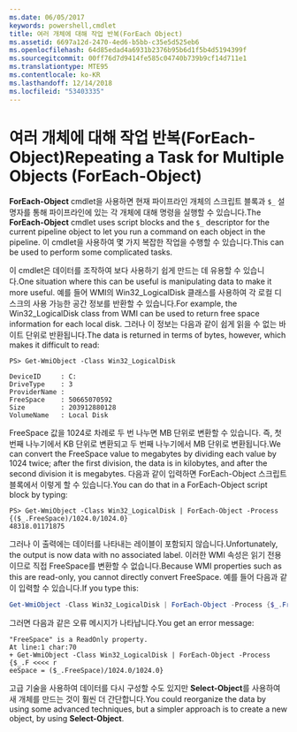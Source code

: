 ```yaml
---
ms.date: 06/05/2017
keywords: powershell,cmdlet
title: 여러 개체에 대해 작업 반복(ForEach Object)
ms.assetid: 6697a12d-2470-4ed6-b5bb-c35e5d525eb6
ms.openlocfilehash: 64d85edad4a6931b2376b95b6d1f5b4d5194399f
ms.sourcegitcommit: 00ff76d7d9414fe585c04740b739b9cf14d711e1
ms.translationtype: MTE95
ms.contentlocale: ko-KR
ms.lasthandoff: 12/14/2018
ms.locfileid: "53403335"
---
```

# <a name="repeating-a-task-for-multiple-objects-foreach-object"></a><span data-ttu-id="4bae5-103">여러 개체에 대해 작업 반복(ForEach-Object)</span><span class="sxs-lookup"><span data-stu-id="4bae5-103">Repeating a Task for Multiple Objects (ForEach-Object)</span></span>

<span data-ttu-id="4bae5-104">**ForEach-Object** cmdlet을 사용하면 현재 파이프라인 개체의 스크립트 블록과 `$_` 설명자를 통해 파이프라인에 있는 각 개체에 대해 명령을 실행할 수 있습니다.</span><span class="sxs-lookup"><span data-stu-id="4bae5-104">The **ForEach-Object** cmdlet uses script blocks and the `$_` descriptor for the current pipeline object to let you run a command on each object in the pipeline.</span></span> <span data-ttu-id="4bae5-105">이 cmdlet을 사용하여 몇 가지 복잡한 작업을 수행할 수 있습니다.</span><span class="sxs-lookup"><span data-stu-id="4bae5-105">This can be used to perform some complicated tasks.</span></span>

<span data-ttu-id="4bae5-106">이 cmdlet은 데이터를 조작하여 보다 사용하기 쉽게 만드는 데 유용할 수 있습니다.</span><span class="sxs-lookup"><span data-stu-id="4bae5-106">One situation where this can be useful is manipulating data to make it more useful.</span></span> <span data-ttu-id="4bae5-107">예를 들어 WMI의 Win32_LogicalDisk 클래스를 사용하여 각 로컬 디스크의 사용 가능한 공간 정보를 반환할 수 있습니다.</span><span class="sxs-lookup"><span data-stu-id="4bae5-107">For example, the Win32_LogicalDisk class from WMI can be used to return free space information for each local disk.</span></span> <span data-ttu-id="4bae5-108">그러나 이 정보는 다음과 같이 쉽게 읽을 수 없는 바이트 단위로 반환됩니다.</span><span class="sxs-lookup"><span data-stu-id="4bae5-108">The data is returned in terms of bytes, however, which makes it difficult to read:</span></span>

```
PS> Get-WmiObject -Class Win32_LogicalDisk

DeviceID     : C:
DriveType    : 3
ProviderName :
FreeSpace    : 50665070592
Size         : 203912880128
VolumeName   : Local Disk
```

<span data-ttu-id="4bae5-109">FreeSpace 값을 1024로 차례로 두 번 나누면 MB 단위로 변환할 수 있습니다. 즉, 첫 번째 나누기에서 KB 단위로 변환되고 두 번째 나누기에서 MB 단위로 변환됩니다.</span><span class="sxs-lookup"><span data-stu-id="4bae5-109">We can convert the FreeSpace value to megabytes by dividing each value by 1024 twice; after the first division, the data is in kilobytes, and after the second division it is megabytes.</span></span> <span data-ttu-id="4bae5-110">다음과 같이 입력하면 ForEach-Object 스크립트 블록에서 이렇게 할 수 있습니다.</span><span class="sxs-lookup"><span data-stu-id="4bae5-110">You can do that in a ForEach-Object script block by typing:</span></span>

```
PS> Get-WmiObject -Class Win32_LogicalDisk | ForEach-Object -Process {($_.FreeSpace)/1024.0/1024.0}
48318.01171875
```

<span data-ttu-id="4bae5-111">그러나 이 출력에는 데이터를 나타내는 레이블이 포함되지 않습니다.</span><span class="sxs-lookup"><span data-stu-id="4bae5-111">Unfortunately, the output is now data with no associated label.</span></span> <span data-ttu-id="4bae5-112">이러한 WMI 속성은 읽기 전용이므로 직접 FreeSpace를 변환할 수 없습니다.</span><span class="sxs-lookup"><span data-stu-id="4bae5-112">Because WMI properties such as this are read-only, you cannot directly convert FreeSpace.</span></span> <span data-ttu-id="4bae5-113">예를 들어 다음과 같이 입력할 수 있습니다.</span><span class="sxs-lookup"><span data-stu-id="4bae5-113">If you type this:</span></span>

```powershell
Get-WmiObject -Class Win32_LogicalDisk | ForEach-Object -Process {$_.FreeSpace = ($_.FreeSpace)/1024.0/1024.0}
```

<span data-ttu-id="4bae5-114">그러면 다음과 같은 오류 메시지가 나타납니다.</span><span class="sxs-lookup"><span data-stu-id="4bae5-114">You get an error message:</span></span>

```output
"FreeSpace" is a ReadOnly property.
At line:1 char:70
+ Get-WmiObject -Class Win32_LogicalDisk | ForEach-Object -Process {$_.F <<<< r
eeSpace = ($_.FreeSpace)/1024.0/1024.0}
```

<span data-ttu-id="4bae5-115">고급 기술을 사용하여 데이터를 다시 구성할 수도 있지만 **Select-Object**를 사용하여 새 개체를 만드는 것이 훨씬 더 간단합니다.</span><span class="sxs-lookup"><span data-stu-id="4bae5-115">You could reorganize the data by using some advanced techniques, but a simpler approach is to create a new object, by using **Select-Object**.</span></span>